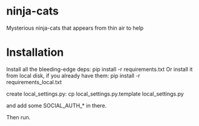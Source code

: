 # ninja-cats
Mysterious ninja-cats that appears from thin air to help


# Installation
Install all the bleeding-edge deps:
pip install -r requirements.txt
Or install it from local disk, if you already have them:
pip install -r requirements_local.txt

create local_settings.py:
cp local_settings.py.template local_settings.py

and add some SOCIAL_AUTH_* in there.

Then run.